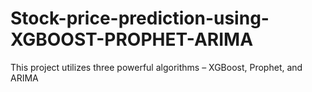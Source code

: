 # Stock-price-prediction-using-XGBOOST-PROPHET-ARIMA
This project utilizes three powerful algorithms – XGBoost, Prophet, and ARIMA
